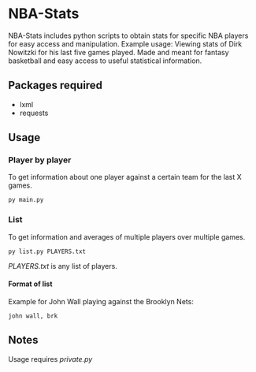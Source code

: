 # NBA-Stats
NBA-Stats includes python scripts to obtain stats for specific NBA players for easy access and manipulation. Example usage: Viewing stats of Dirk Nowitzki for his last five games played. Made and meant for fantasy basketball and easy access to useful statistical information.

## Packages required

- lxml
- requests

## Usage

### Player by player

To get information about one player against a certain team for the last X games.
```
py main.py
```

### List

To get information and averages of multiple players over multiple games.
```
py list.py PLAYERS.txt
```

*PLAYERS.txt* is any list of players.

#### Format of list

Example for John Wall playing against the Brooklyn Nets:
```
john wall, brk
```

## Notes

Usage requires *private.py*
